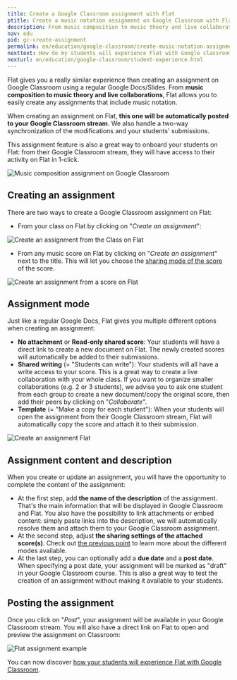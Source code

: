 ```yaml
---
title: Create a Google Classroom assignment with Flat
ptitle: Create a music notation assignment on Google Classroom with Flat
description: From music composition to music theory and live collaborations, Flat is your best option to create music notation assignments
nav: edu
pid: gc-create-assignment
permalink: en/education/google-classroom/create-music-notation-assignment.html
nexttext: How do my students will experience Flat with Google classroom?
nexturl: en/education/google-classroom/student-experience.html
---
```


Flat gives you a really similar experience than creating an assignment on Google Classroom using a regular Google Docs/Slides. From **music composition to music theory and live collaborations**, Flat allows you to easily create any assignments that include music notation.

When creating an assignment on Flat, **this one will be automatically posted to your Google Classroom stream**. We also handle a two-way synchronization of the modifications and your students' submissions.

This assignment feature is also a great way to onboard your students on Flat: from their Google Classroom stream, they will have access to their activity on Flat in 1-click.

![Music composition assignment on Google Classroom](/help/assets/img/edu/gc-stream-student.png?0)

## Creating an assignment

There are two ways to create a Google Classroom assignment on Flat:

* From your class on Flat by clicking on "*Create an assignment*":

![Create an assignment from the Class on Flat](/help/assets/img/edu/gc-class-new-assignment.png?0)

* From any music score on Flat by clicking on "*Create an assignment*" next to the title. This will let you choose the [sharing mode of the score](#assignments-mode) of the score.

![Create an assignment from a score on Flat](/help/assets/img/edu/gc-score-new-assignment.png?0)

## Assignment mode

Just like a regular Google Docs, Flat gives you multiple different options when creating an assignment:

* **No attachment** or **Read-only shared score**: Your students will have a direct link to create a new document on Flat. The newly created scores will automatically be added to their submissions.
* **Shared writing** (= "Students can write"): Your students will all have a write access to your score. This is a great way to create a live collaboration with your whole class. If you want to organize smaller collaborations (e.g. 2 or 3 students), we advise you to ask one student from each group to create a new document/copy the original score, then add their peers by clicking on "*Collaborate*".
* **Template** (= "Make a copy for each student"): When your students will open the assignment from their Google Classroom stream, Flat will automatically copy the score and attach it to their submission.

![Create an assignment Flat](/help/assets/img/edu/editor-new-assignment.png?0)

## Assignment content and description

When you create or update an assignment, you will have the opportunity to complete the content of the assignment:

* At the first step, add **the name of the description** of the assignment. That's the main information that will be displayed in Google Classroom and Flat. You also have the possibility to link attachments or embed content: simply paste links into the description, we will automatically resolve them and attach them to your Google Classroom assignment.
* At the second step, adjust **the sharing settings of the attached score(s)**. Check out [the previous point](#assignment-mode) to learn more about the different modes available.
* At the last step, you can optionally add a **due date** and a **post date**. When specifying a post date, your assignment will be marked as "draft" in your Google Classroom course. This is also a great way to test the creation of an assignment without making it available to your students.

## Posting the assignment

Once you click on "*Post*", your assignment will be available in your Google Classroom stream. You will also have a direct link on Flat to open and preview the assignment on Classroom:

![Flat assignment example](/help/assets/img/edu/stream-assignment-gc.png?0)

You can now discover [how your students will experience Flat with Google Classroom](/help/en/education/google-classroom/student-experience.html).